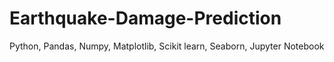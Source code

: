 # Earthquake-Damage-Prediction
Python, Pandas, Numpy, Matplotlib, Scikit learn, Seaborn, Jupyter Notebook
